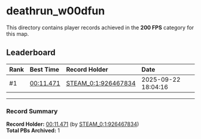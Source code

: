 # deathrun_w00dfun

This directory contains player records achieved in the **200 FPS** category for this map.

## Leaderboard

| Rank | Best Time | Record Holder | Date                |
| :--- | :-------- | :------------ | :------------------ |
| #1   | [00:11.471](./00011471_STEAM_0_1_926467834_20250922-180416.zip) | [STEAM_0:1:926467834](https://speedrun16.com/profile/STEAM_0:1:926467834)   | 2025-09-22 18:04:16 |

---

### Record Summary
**Record Holder:** [00:11.471](./00011471_STEAM_0_1_926467834_20250922-180416.zip) (by [STEAM_0:1:926467834](https://speedrun16.com/profile/STEAM_0:1:926467834))  
**Total PBs Archived:** 1
